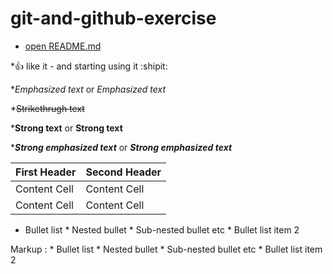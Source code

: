 # git-and-github-exercise
* [open README.md](https://github.com/gebre8485/git-and-github-excercise/edit/master/README.md)

*:+1: like it - and starting using it :shipit:

*_Emphasized text_ or *Emphasized text*

*~~Strikethrugh text~~

*__Strong text__ or **Strong text**

*___Strong emphasized text___ or ***Strong emphasized text***

First Header  | Second Header
------------- | -------------
Content Cell  | Content Cell
Content Cell  | Content Cell


* Bullet list
        * Nested bullet
             * Sub-nested bullet etc
        * Bullet list item 2
        
 Markup : * Bullet list
              * Nested bullet
                  * Sub-nested bullet etc
          * Bullet list item 2
